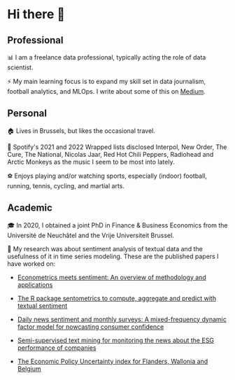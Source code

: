 # Hi there 👋

## Professional

📊 I am a freelance data professional, typically acting the role of data scientist.

⚡ My main learning focus is to expand my skill set in data journalism, football analytics, and MLOps. I write about some of this on [Medium](https://medium.com/@sborms).

## Personal

🏠 Lives in Brussels, but likes the occasional travel.

🎸 Spotify's 2021 and 2022 Wrapped lists disclosed Interpol, New Order, The Cure, The National, Nicolas Jaar, Red Hot Chili Peppers, Radiohead and Arctic Monkeys as the music I seem to be most into lately.

⚽ Enjoys playing and/or watching sports, especially (indoor) football, running, tennis, cycling, and martial arts.

## Academic

🎓 In 2020, I obtained a joint PhD in Finance & Business Economics from the Université de Neuchâtel and the Vrije Universiteit Brussel. 

📝 My research was about sentiment analysis of textual data and the usefulness of it in time series modeling. These are the published papers I have worked on:

- [Econometrics meets sentiment: An overview of methodology and applications](https://doi.org/10.1111/joes.12370)

- [The R package sentometrics to compute, aggregate and predict with textual sentiment](https://doi.org/10.18637/jss.v099.i02)

- [Daily news sentiment and monthly surveys: A mixed-frequency dynamic factor model for nowcasting consumer confidence](https://doi.org/10.1016/j.ijforecast.2021.11.005)

- [Semi-supervised text mining for monitoring the news about the ESG performance of companies](https://doi.org/10.1007/978-3-030-66891-4_10)

- [The Economic Policy Uncertainty index for Flanders, Wallonia and Belgium](http://dx.doi.org/10.2139/ssrn.3580000)
